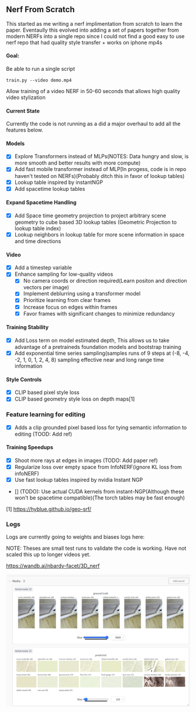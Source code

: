## Nerf From Scratch

This started as me writing a nerf implimentation from scratch to learn the paper. Eventaully this evolved into adding a set of papers together from modern NERFs into a single repo since I could not find a good easy to use nerf repo that had quality style transfer + works on iphone mp4s

#### Goal:

Be able to run a single script

```
train.py --video demo.mp4
```

Allow training of a video NERF in 50-60 seconds that allows high quality video stylization

#### Current State

Currently the code is not running as a did a major overhaul to add all the features below.

#### Models

- [x] Explore Transformers instead of MLPs(NOTES: Data hungry and slow, is more smooth and better results with more compute)
- [x] Add fast mobile transformer instead of MLP[In progess, code is in repo haven't tested on NERFs)(Probably ditch this in favor of lookup tables)
- [x] Lookup table inspired by instantNGP
- [x] Add spacetime lookup tables

#### Expand Spacetime Handling

- [x] Add Space time geometry projection to project arbitrary scene geometry to cube based 3D lookup tables (Geometric Projection to lookup table index)
- [x] Lookup neighbors in lookup table for more scene information in space and time directions

#### Video

- [x] Add a timestep variable
- [x] Enhance sampling for low-quality videos
  - [x] No camera coords or direction required(Learn positon and direction vectors per image)
  - [x] Implement deblurring using a transformer model
  - [x] Prioritize learning from clear frames
  - [x] Increase focus on edges within frames
  - [x] Favor frames with significant changes to minimize redundancy

#### Training Stability

- [x] Add Loss term on model estimated depth, This allows us to take advantage of a pretraineds foundation models and bootstrap training
- [x] Add exponential time series sampling(samples runs of 9 steps at (-8, -4, -2, 1, 0, 1, 2, 4, 8) sampling effective near and long range time information

#### Style Controls

- [x] CLIP based pixel style loss
- [x] CLIP based geometry style loss on depth maps[1]

### Feature learning for editing

- [x] Adds a clip grounded pixel based loss for tying semantic information to editing (TOOD: Add ref)

#### Training Speedups

- [x] Shoot more rays at edges in images (TODO: Add paper ref)
- [x] Regularize loss over empty space from InfoNERF(ignore KL loss from infoNERF)
- [x] Use fast lookup tables inspired by nvidia Instant NGP
- [] (TODO): Use actual CUDA kernels from instant-NGP(Although these won't be spacetime compatible)(The torch tables may be fast enough)

[1] https://hyblue.github.io/geo-srf/

### Logs

Logs are currently going to weights and biases logs here:

NOTE: Theses are small test runs to validate the code is working. Have not scaled this up to longer videos yet.

https://wandb.ai/nbardy-facet/3D_nerf

![alt text](image.png)
